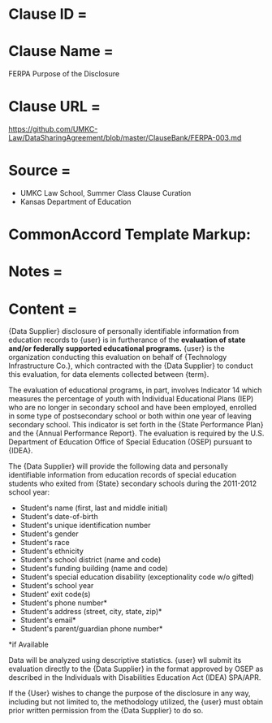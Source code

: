 # Clause ID = 


# Clause Name = 
FERPA Purpose of the Disclosure
# Clause URL = 
https://github.com/UMKC-Law/DataSharingAgreement/blob/master/ClauseBank/FERPA-003.md
# Source = 
* UMKC Law School, Summer Class Clause Curation
* Kansas Department of Education 

# CommonAccord Template Markup:   

# Notes = 

# Content = 
{Data Supplier} disclosure of personally identifiable information from education records to {user} is in furtherance of the **evaluation of state and/or federally supported educational programs.** {user} is the organization conducting this evaluation on behalf of {Technology Infrastructure Co.}, which contracted with the {Data Supplier} to conduct this evaluation, for data elements collected between {term}.

The evaluation of educational programs, in part, involves Indicator 14 which measures the percentage of youth with Individual Educational Plans (IEP) who are no longer in secondary school and have been employed, enrolled in some type of postsecondary school or both within one year of leaving secondary school. This indicator is set forth in the {State Performance Plan} and the {Annual Performance Report}. The evaluation is required by the U.S. Department of Education Office of Special Education (OSEP) pursuant to {IDEA}.

The {Data Supplier} will provide the following data and personally identifiable information from education records of special education students who exited from {State} secondary schools during the 2011-2012 school year:

- Student's name (first, last and middle initial)
- Student's date-of-birth
- Student's unique identification number
- Student's gender
- Student's race
- Student's ethnicity
- Student's school district (name and code)
- Student's funding building (name and code)
- Student's special education disability (exceptionality code w/o gifted)
- Student's school year
- Student' exit code(s)
- Student's phone number*
- Student's address (street, city, state, zip)*
- Student's email*
- Student's parent/guardian phone number*

*if Available

Data will be analyzed using descriptive statistics. {user} wll submit its evaluation directly to the {Data Supplier} in the format approved by OSEP as described in the Individuals with Disabilities Education Act (IDEA) SPA/APR.

If the {User} wishes to change the purpose of the disclosure in any way, including but not limited to, the methodology utilized, the {user} must obtain prior written permission from the {Data Supplier} to do so.
